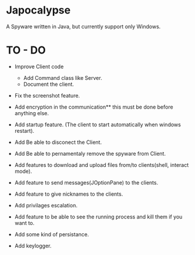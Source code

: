 # Japocalypse

A Spyware written in Java, but currently support only Windows.

# TO - DO

- Improve Client code
	- Add Command class like Server.
	- Document the client.

- Fix the screenshot feature.

- Add encryption in the communication** this must be done before anything else.

- Add startup feature. (The client to start automatically when windows restart).

- Add Be able to disconect the Client.

- Add Be able to pernamentaly remove the spyware from Client.

- Add features to download and upload files from/to clients(shell, interact mode).

- Add feature to send messages(JOptionPane) to the clients.

- Add feature to give nicknames to the clients.

- Add privilages escalation.

- Add feature to be able to see the running process and kill them if you want to.

- Add some kind of persistance.

- Add keylogger.
